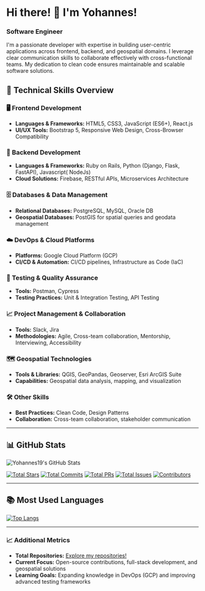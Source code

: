 # Hi there! 👋 I'm Yohannes!

### Software Engineer

I'm a passionate developer with expertise in building user-centric applications across frontend, backend, and geospatial domains. I leverage clear communication skills to collaborate effectively with cross-functional teams. My dedication to clean code ensures maintainable and scalable software solutions.

## 🚀 Technical Skills Overview

### 🖥️ Frontend Development
- **Languages & Frameworks:** HTML5, CSS3, JavaScript (ES6+), React.js  
- **UI/UX Tools:** Bootstrap 5, Responsive Web Design, Cross-Browser Compatibility

### 🔧 Backend Development
- **Languages & Frameworks:** Ruby on Rails, Python (Django, Flask, FastAPI), Javascript( NodeJs)  
- **Cloud Solutions:** Firebase, RESTful APIs, Microservices Architecture

### 🗄️ Databases & Data Management
- **Relational Databases:** PostgreSQL, MySQL, Oracle DB  
- **Geospatial Databases:** PostGIS for spatial queries and geodata management

### ☁️ DevOps & Cloud Platforms
- **Platforms:** Google Cloud Platform (GCP)  
- **CI/CD & Automation:** CI/CD pipelines, Infrastructure as Code (IaC)

### 🧪 Testing & Quality Assurance
- **Tools:** Postman, Cypress  
- **Testing Practices:** Unit & Integration Testing, API Testing

### 📈 Project Management & Collaboration
- **Tools:** Slack, Jira  
- **Methodologies:** Agile, Cross-team collaboration, Mentorship, Interviewing, Accessibility

### 🗺️ Geospatial Technologies
- **Tools & Libraries:** QGIS, GeoPandas, Geoserver, Esri ArcGIS Suite  
- **Capabilities:** Geospatial data analysis, mapping, and visualization

### 🛠️ Other Skills
- **Best Practices:** Clean Code, Design Patterns  
- **Collaboration:** Cross-team collaboration, stakeholder communication


---
## 📊 GitHub Stats

![Yohannes19's GitHub Stats](https://github-readme-stats.vercel.app/api?username=Yohannes19&show_icons=true&theme=default&count_private=true&include_all_commits=true)

[![Total Stars](https://img.shields.io/github/stars/Yohannes19?label=Total%20Stars&style=flat&logo=github)](https://github.com/Yohannes19)
[![Total Commits](https://img.shields.io/github/commit-activity/m/Yohannes19?label=Total%20Commits&style=flat&logo=github)](https://github.com/Yohannes19)
[![Total PRs](https://img.shields.io/github/issues-pr/Yohannes19?label=Total%20PRs&style=flat&logo=github)](https://github.com/Yohannes19)
[![Total Issues](https://img.shields.io/github/issues/Yohannes19?label=Total%20Issues&style=flat&logo=github)](https://github.com/Yohannes19)
[![Contributors](https://img.shields.io/github/contributors/Yohannes19?label=Contributors&style=flat&logo=github)](https://github.com/Yohannes19)


---

## 📚 Most Used Languages

[![Top Langs](https://github-readme-stats.vercel.app/api/top-langs/?username=Yohannes19&layout=compact&theme=default&langs_count=12)](https://github.com/Yohannes19)

---

### 📈 Additional Metrics
- **Total Repositories:** [Explore my repositories!](https://github.com/Yohannes19?tab=repositories)
- **Current Focus:** Open-source contributions, full-stack development, and geospatial solutions
- **Learning Goals:** Expanding knowledge in DevOps (GCP) and improving advanced testing frameworks






<!--
**Yohannes19/Yohannes19** is a ✨ _special_ ✨ repository because its `README.md` (this file) appears on your GitHub profile.

Here are some ideas to get you started:


- 🤔 I’m looking for help with ...
- 💬 Ask me about ...

- 😄 Pronouns: ...
- ⚡ Fun fact: ...
-->
